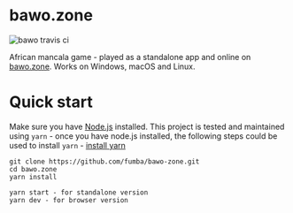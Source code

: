 # bawo.zone

![bawo travis ci](https://travis-ci.com/fumba/bawo.zone.svg?branch=main)

African mancala game - played as a standalone app and online on [bawo.zone](https://www.bawo.zone). Works on Windows, macOS and Linux.  

# Quick start

Make sure you have [Node.js](https://nodejs.org) installed. This project is tested and maintained using `yarn` - once you have node.js installed, the following steps could be used to install `yarn` - [install yarn](https://classic.yarnpkg.com/en/docs/install/#mac-stable)

```
git clone https://github.com/fumba/bawo-zone.git
cd bawo.zone
yarn install

yarn start - for standalone version
yarn dev - for browser version
```

